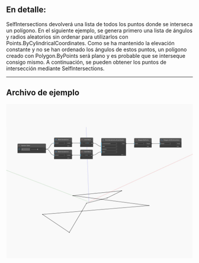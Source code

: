 ## En detalle:
SelfIntersections devolverá una lista de todos los puntos donde se interseca un polígono. En el siguiente ejemplo, se genera primero una lista de ángulos y radios aleatorios sin ordenar para utilizarlos con Points.ByCylindricalCoordinates. Como se ha mantenido la elevación constante y no se han ordenado los ángulos de estos puntos, un polígono creado con Polygon.ByPoints será plano y es probable que se interseque consigo mismo. A continuación, se pueden obtener los puntos de intersección mediante SelfIntersections.
___
## Archivo de ejemplo

![SelfIntersections](./Autodesk.DesignScript.Geometry.Polygon.SelfIntersections_img.jpg)

